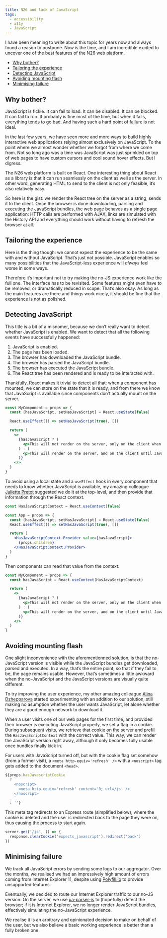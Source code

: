 ```yaml
---
title: N26 and lack of JavaScript
tags:
  - accessibility
  - a11y
  - JavaScript
---
```


I have been meaning to write about this topic for years now and always found a reason to postpone. Now is the time, and I am incredible excited to uncover one of the best features of the N26 web platform.

- [Why bother?](#why-bother)
- [Tailoring the experience](#tailoring-the-experience)
- [Detecting JavaScript](#detecting-javascript)
- [Avoiding mounting flash](#avoiding-mounting-flash)
- [Minimising failure](#minimising-failure)

## Why bother?

JavaScript is fickle. It can fail to load. It can be disabled. It can be blocked. It can fail to run. It probably is fine most of the time, but when it fails, everything tends to go bad. And having such a hard point of failure is not ideal.

In the last few years, we have seen more and more ways to build highly interactive web applications relying almost exclusively on JavaScript. To the point where we almost wonder whether we forgot from where we come from. Not so long ago was a time was JavaScript was just sprinkled on top of web pages to have custom cursors and cool sound hover effects. But I digress.

The N26 web platform is built on React. One interesting thing about React as a library is that it can run seamlessly on the client as well as the server. In other word, generating HTML to send to the client is not only feasible, it’s also relatively easy.

So here is the gist: we render the React tree on the server as a string, sends it to the client. Once the browser is done downloading, parsing and executing the JavaScript bundles, the web page behaves as a single page application: HTTP calls are performed with AJAX, links are simulated with the History API and everything should work without having to refresh the browser at all.

## Tailoring the experience

Here is the thing though: we cannot expect the experience to be the same with and without JavaScript. That’s just not possible. JavaScript enables so many possibilities that the JavaScript-less experience will *always* feel worse in some ways.

Therefore it’s important not to try making the no-JS experience work like the full one. The interface has to be revisited. Some features might even have to be removed, or dramatically reduced in scope. That’s also okay. As long as the main features are there and things work nicely, it should be fine that the experience is not as polished.

## Detecting JavaScript

This title is a bit of a misnomer, because we don’t really want to detect whether JavaScript is enabled. We want to detect that all the following events have successfully happened:

1. JavaScript is enabled.
2. The page has been loaded.
3. The browser has downloaded the JavaScript bundle.
4. The browser has parsed the JavaScript bundle.
5. The browser has executed the JavaScript bundle.
6. The React tree has been rendered and is ready to be interacted with.

Thankfully, React makes it trivial to detect all that: when a component has mounted, we can store on the state that it is ready, and from there we know that JavaScript is available since components don’t actually mount on the server.

```jsx
const MyComponent = props => {
  const [hasJavaScript, setHasJavaScript] = React.useState(false)

  React.useEffect(() => setHasJavaScript(true), [])

  return (
    <>
      {hasJavaScript ? (
        <p>This will not render on the server, only on the client when JavaScript is finally available.</p>
      ) : (
        <p>This will render on the server, and on the client until JavaScript is finally available.</p>
      )}
    </>
  )
}
```

To avoid using a local state and a `useEffect` hook in every component that needs to know whether JavaScript is available, my amazing colleague [Juliette Pretot](https://twitter.com/JuliettePretot) suggested we do it at the top-level, and then provide that information through the React context.

```jsx
const HasJavaScriptContext = React.useContext(false)

const App = props => {
  const [hasJavaScript, setHasJavaScript] = React.useState(false)
  React.useEffect(() => setHasJavaScript(true), [])

  return (
    <HasJavaScriptContext.Provider value={hasJavaScript}>
      {props.children}
    </HasJavaScriptContext.Provider>
  )
}
```

Then components can read that value from the context:

```jsx
const MyComponent = props => {
  const hasJavaScript = React.useContext(HasJavaScriptContext)

  return (
    <>
      {hasJavaScript ? (
        <p>This will not render on the server, only on the client when JavaScript is finally available.</p>
      ) : (
        <p>This will render on the server, and on the client until JavaScript is finally available.</p>
      )}
    </>
  )
}
```

## Avoiding mounting flash

One slight inconvenience with the aforementionned solution, is that the no-JavaScript version is visible while the JavaScript bundles get downloaded, parsed and executed. In a way, that’s the entire point, so that if they fail to be, the page remains usable. However, that’s sometimes a little awkward when the no-JavaScript and the JavaScript versions are visually quite different.

To try improving the user experience, my other amazing colleague [Alina Dzhepparova](https://github.com/dge808) started experimenting with an addition to our solution, still making no asumption whether the user wants JavaScript, let alone whether they are a good enough network to download it.

When a user visits one of our web pages for the first time, and provided their browser is executing JavaScript properly, we set a flag in a cookie. During subsequent visits, we retrieve that cookie on the server and prefill the `HasJavaScriptContext` with the correct value. This way, we can render the JavaScript version right away, although it only becomes fully usable once bundles finally kick in.

For users with JavaScript turned off, but with the cookie flag set somehow (from a former visit), a `<meta http-equiv='refresh' />` with a `<noscript>` tag gets added to the document `<head>`.

```js
${props.hasJavascriptCookie
  ? `
    <noscript>
      <meta http-equiv='refresh' content='0; url=/js' />
    </noscript>
    `
  : ''}
```

This meta tag redirects to an Express route (simplified below), where the cookie is deleted and the user is redirected back to the page they were on, thus causing the process to start again.

```js
server.get('/js', () => {
  response.clearCookie('expects_javascript').redirect('back')
})
```

## Minimising failure

We track all JavaScript errors by sending some logs to our aggregator. Over the months, we realised we had an impressively high amount of errors coming from Internet Explorer 11, despite using [Polyfill.io](https://polyfill.io/v3/) to provide unsupported features.

Eventually, we decided to route our Internet Explorer traffic to our no-JS version. On the server, we use [ua-parser-js](https://www.npmjs.com/package/ua-parser-js) to (hopefully) detect the browser; if it is Internet Explorer, we no longer render JavaScript bundles, effectively simulating the no-JavaScript experience.

We realise it is an arbitrary and opinionated decision to make on behalf of the user, but we also believe a basic working experience is better than a fully broken one.
